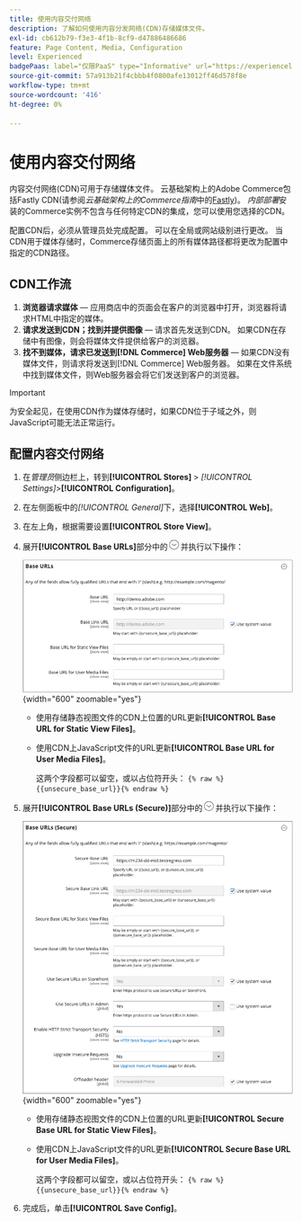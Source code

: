 ```yaml
---
title: 使用内容交付网络
description: 了解如何使用内容分发网络(CDN)存储媒体文件。
exl-id: cb612b79-f3e3-4f1b-8cf9-d47886486686
feature: Page Content, Media, Configuration
level: Experienced
badgePaas: label="仅限PaaS" type="Informative" url="https://experienceleague.adobe.com/zh-hans/docs/commerce/user-guides/product-solutions" tooltip="仅适用于云项目(Adobe管理的PaaS基础架构)和内部部署项目上的Adobe Commerce 。"
source-git-commit: 57a913b21f4cbbb4f0800afe13012ff46d578f8e
workflow-type: tm+mt
source-wordcount: '416'
ht-degree: 0%

---
```


# 使用内容交付网络

内容交付网络(CDN)可用于存储媒体文件。 云基础架构上的Adobe Commerce包括Fastly CDN(请参阅&#x200B;_云基础架构上的Commerce指南_&#x200B;中的[Fastly](https://experienceleague.adobe.com/docs/commerce-cloud-service/user-guide/cdn/fastly.html?lang=zh-Hans))。 _内部部署_&#x200B;安装的Commerce实例不包含与任何特定CDN的集成，您可以使用您选择的CDN。

配置CDN后，必须从管理员处完成配置。 可以在全局或网站级别进行更改。 当CDN用于媒体存储时，Commerce存储页面上的所有媒体路径都将更改为配置中指定的CDN路径。

## CDN工作流

1. **浏览器请求媒体** — 应用商店中的页面会在客户的浏览器中打开，浏览器将请求HTML中指定的媒体。
1. **请求发送到CDN；找到并提供图像** — 请求首先发送到CDN。 如果CDN在存储中有图像，则会将媒体文件提供给客户的浏览器。
1. **找不到媒体，请求已发送到[!DNL Commerce] Web服务器** — 如果CDN没有媒体文件，则请求将发送到[!DNL Commerce] Web服务器。 如果在文件系统中找到媒体文件，则Web服务器会将它们发送到客户的浏览器。

>[!IMPORTANT]
>
>为安全起见，在使用CDN作为媒体存储时，如果CDN位于子域之外，则JavaScript可能无法正常运行。

## 配置内容交付网络

1. 在&#x200B;_管理员_&#x200B;侧边栏上，转到&#x200B;**[!UICONTROL Stores]** > _[!UICONTROL Settings]_>**[!UICONTROL Configuration]**。

1. 在左侧面板中的&#x200B;_[!UICONTROL General]_&#x200B;下，选择&#x200B;**[!UICONTROL Web]**。

1. 在左上角，根据需要设置&#x200B;**[!UICONTROL Store View]**。

1. 展开&#x200B;**[!UICONTROL Base URLs]**&#x200B;部分中的![扩展选择器](../assets/icon-display-expand.png)并执行以下操作：

   ![常规配置 — Web基本URL](./assets/web-base-urls.png){width="600" zoomable="yes"}

   - 使用存储静态视图文件的CDN上位置的URL更新&#x200B;**[!UICONTROL Base URL for Static View Files]**。

   - 使用CDN上JavaScript文件的URL更新&#x200B;**[!UICONTROL Base URL for User Media Files]**。

     这两个字段都可以留空，或以占位符开头： `{% raw %}{{unsecure_base_url}}{% endraw %}`

1. 展开&#x200B;**[!UICONTROL Base URLs (Secure)]**&#x200B;部分中的![扩展选择器](../assets/icon-display-expand.png)并执行以下操作：

   ![常规配置 — Web基本URL（安全）](./assets/web-base-urls-secure.png){width="600" zoomable="yes"}

   - 使用存储静态视图文件的CDN上位置的URL更新&#x200B;**[!UICONTROL Secure Base URL for Static View Files]**。

   - 使用CDN上JavaScript文件的URL更新&#x200B;**[!UICONTROL Secure Base URL for User Media Files]**。

     这两个字段都可以留空，或以占位符开头： `{% raw %}{{unsecure_base_url}}{% endraw %}`

1. 完成后，单击&#x200B;**[!UICONTROL Save Config]**。
